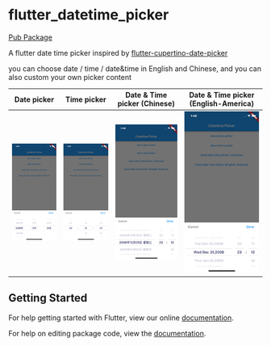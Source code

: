 # flutter_datetime_picker

[Pub Package](https://pub.dartlang.org/packages/flutter_datetime_picker)

A flutter date time picker inspired by [flutter-cupertino-date-picker](https://github.com/wuzhendev/flutter-cupertino-date-picker)

you can choose date / time / date&time in English and Chinese, and you can also custom your own picker content

| Date picker | Time picker | Date & Time picker (Chinese) | Date & Time  picker (English-America)|
| --- | ------- |--- | ------- |
|![](./screen_date.png)|![](./screen_time.png)|![](./screen_datetime_chinese.png)|![](./screen_datetime_english.png)|

## Getting Started

For help getting started with Flutter, view our online [documentation](https://flutter.io/).

For help on editing package code, view the [documentation](https://flutter.io/developing-packages/).
